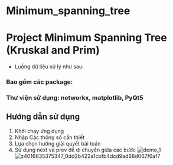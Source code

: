 # Minimum_spanning_tree
# Project Minimum Spanning Tree (Kruskal and Prim)

- Luồng dữ liệu xử lý như sau:

### Bao gồm các package:

### Thư viện sử dụng: networkx, matplotlib, PyQt5
## Hướng dẫn sử dụng
1. Khởi chạy ứng dụng
2. Nhập Các thông số cần thiết
3. Lựa chọn hướng giải quyết bài toán
4. Sử dụng next và prev để di chuyển giữa các bước
![demo_1](https://user-images.githubusercontent.com/75828855/210834835-feef81c3-a669-4223-9d41-6b394f8718de.jpg)
![z4016635375347_0dd2b422a1cbfb4dcd9ad68d067f6af7](https://user-images.githubusercontent.com/75828855/210835209-9a3c9a3b-b406-444e-8876-d0e18c7514b5.jpg)
